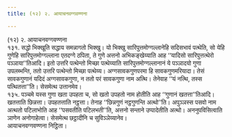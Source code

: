```yaml
---
title: (१२) २. आयाचनवग्गवण्णना

---
```

(१२) २. आयाचनवग्गवण्णना  
१३१. सद्धो भिक्खूति सद्धाय समन्नागतो भिक्खु। यो भिक्खु सारिपुत्तमोग्गल्लानेहि सदिसभावं पत्थेति, सो येहि गुणेहि सारिपुत्तमोग्गल्लाना एतदग्गे ठपिता, ते गुणे अत्तनो अभिकङ्खेय्याति आह ‘‘यादिसो सारिपुत्तत्थेरो पञ्ञाया’’तिआदि। इतो उत्तरि पत्थेन्तो मिच्छा पत्थेय्याति सारिपुत्तमोग्गल्लानानं ये पञ्ञादयो गुणा उपलब्भन्ति, ततो उत्तरि पत्थेन्तो मिच्छा पत्थेय्य। अग्गसावकगुणपरमा हि सावकगुणमरियादा। तेसं सावकगुणानं यदिदं अग्गसावकगुणा, न ततो परं सावकगुणा नाम अत्थि। तेनेवाह ‘‘यं नत्थि, तस्स पत्थितत्ता’’ति। सेसमेत्थ उत्तानमेव।  
१३५. पञ्चमे यस्स गुणा खता उपहता च, सो खतो उपहतो नाम होतीति आह ‘‘गुणानं खतत्ता’’तिआदि। खतत्ताति छिन्नत्ता। उपहतत्ताति नट्ठत्ता। तेनाह ‘‘छिन्नगुणं नट्ठगुणन्ति अत्थो’’ति। अपुञ्ञस्स पसवो नाम अत्थतो पटिलाभोति आह ‘‘पसवतीति पटिलभती’’ति, अत्तनो सन्ताने उप्पादेतीति अत्थो। अननुपविसित्वाति ञाणेन अनोगाहेत्वा। सेसमेत्थ छट्ठादीनि च सुविञ्ञेय्यानेव।  
आयाचनवग्गवण्णना निट्ठिता।  